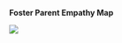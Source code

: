 **Foster Parent Empathy Map**

<img src="https://github.com/CivicActions/agile-california/blob/master/images/empathy-map-Amy.png">
